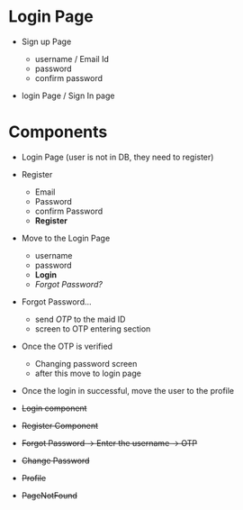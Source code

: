# Login Page

- Sign up Page
    - username / Email Id
    - password
    - confirm password

- login Page / Sign In page


# Components


- Login Page (user is not in DB, they need to register)
- Register
    - Email
    - Password
    - confirm Password
    - **Register**
- Move to the Login Page
    - username
    - password
    - **Login**
    - _Forgot Password?_

- Forgot Password...
    - send *OTP* to the maid ID
    - screen to OTP entering section

- Once the OTP is verified
    - Changing password screen
    - after this move to login page

- Once the login in successful, move the user to the profile

- ~~Login component~~
- ~~Register Component~~
- ~~Forgot Password -> Enter the username -> OTP~~
- ~~Change Password~~
- ~~Profile~~
- ~~PageNotFound~~